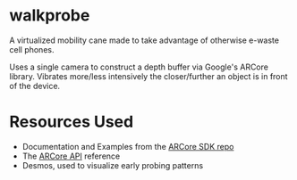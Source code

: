 # walkprobe
A virtualized mobility cane made to take advantage of  otherwise e-waste cell phones. 

Uses a single camera to construct a depth buffer via Google's ARCore library. Vibrates more/less intensively the closer/further an object is in front of the device.

# Resources Used
 - Documentation and Examples from the [ARCore SDK repo](https://github.com/google-ar/arcore-android-sdk)
 - The [ARCore API](https://developers.google.com/ar/reference/java/com/google/ar/core/package-summary) reference
 - Desmos, used to visualize early probing patterns
